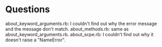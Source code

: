 # Questions
about_keyword_arguments.rb: I couldn't find out why the error message and the message don't match.
about_methods.rb: same as about_keyword_arguments.rb.
about_scpe.rb: I couldn't find out why it doesn't raise a "NameError".
